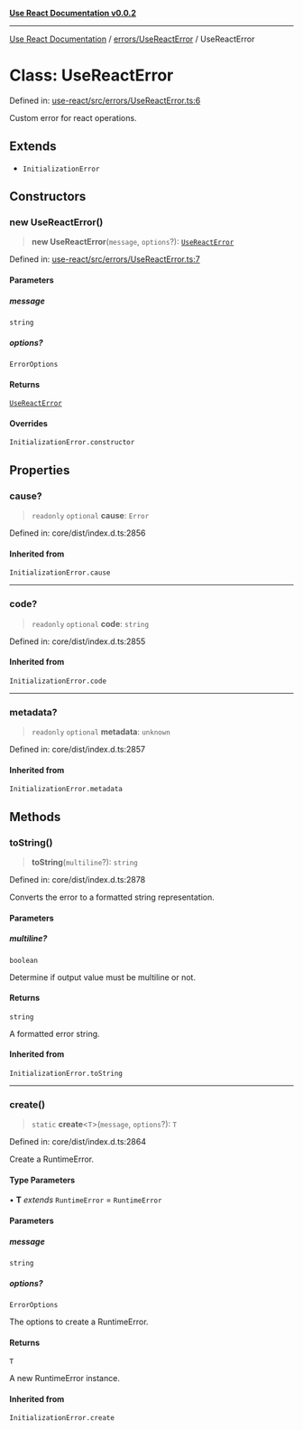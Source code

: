 [**Use React Documentation v0.0.2**](../../../README.md)

***

[Use React Documentation](../../../modules.md) / [errors/UseReactError](../README.md) / UseReactError

# Class: UseReactError

Defined in: [use-react/src/errors/UseReactError.ts:6](https://github.com/stonemjs/use-react/blob/4786d31a3beb1c9f15eb30e2c9c2b12c786b755a/src/errors/UseReactError.ts#L6)

Custom error for react operations.

## Extends

- `InitializationError`

## Constructors

### new UseReactError()

> **new UseReactError**(`message`, `options`?): [`UseReactError`](UseReactError.md)

Defined in: [use-react/src/errors/UseReactError.ts:7](https://github.com/stonemjs/use-react/blob/4786d31a3beb1c9f15eb30e2c9c2b12c786b755a/src/errors/UseReactError.ts#L7)

#### Parameters

##### message

`string`

##### options?

`ErrorOptions`

#### Returns

[`UseReactError`](UseReactError.md)

#### Overrides

`InitializationError.constructor`

## Properties

### cause?

> `readonly` `optional` **cause**: `Error`

Defined in: core/dist/index.d.ts:2856

#### Inherited from

`InitializationError.cause`

***

### code?

> `readonly` `optional` **code**: `string`

Defined in: core/dist/index.d.ts:2855

#### Inherited from

`InitializationError.code`

***

### metadata?

> `readonly` `optional` **metadata**: `unknown`

Defined in: core/dist/index.d.ts:2857

#### Inherited from

`InitializationError.metadata`

## Methods

### toString()

> **toString**(`multiline`?): `string`

Defined in: core/dist/index.d.ts:2878

Converts the error to a formatted string representation.

#### Parameters

##### multiline?

`boolean`

Determine if output value must be multiline or not.

#### Returns

`string`

A formatted error string.

#### Inherited from

`InitializationError.toString`

***

### create()

> `static` **create**\<`T`\>(`message`, `options`?): `T`

Defined in: core/dist/index.d.ts:2864

Create a RuntimeError.

#### Type Parameters

• **T** *extends* `RuntimeError` = `RuntimeError`

#### Parameters

##### message

`string`

##### options?

`ErrorOptions`

The options to create a RuntimeError.

#### Returns

`T`

A new RuntimeError instance.

#### Inherited from

`InitializationError.create`
